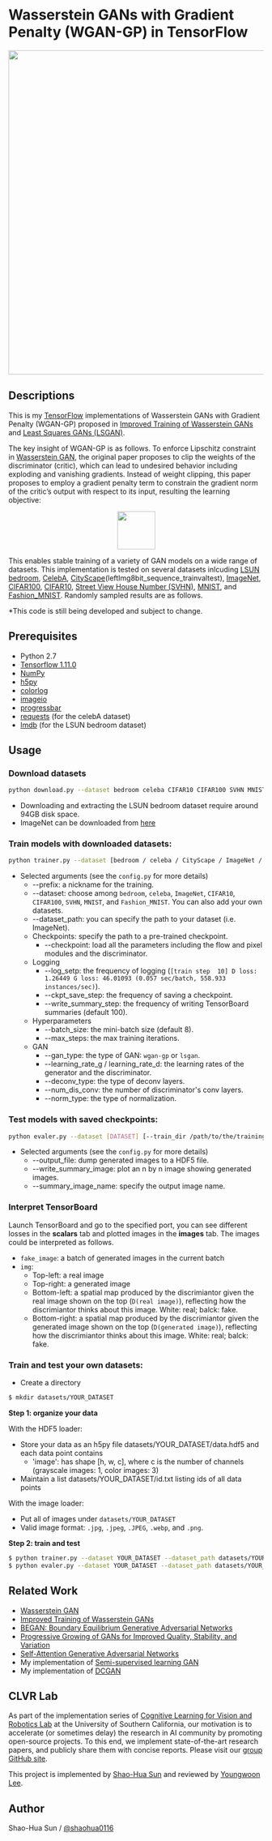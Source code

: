 # Wasserstein GANs with Gradient Penalty (WGAN-GP) in TensorFlow

<p align="center">
    <img src="asset/result.png" width="640"/>
</p>

## Descriptions
This is my [TensorFlow](https://www.tensorflow.org/) implementations of Wasserstein GANs with Gradient Penalty (WGAN-GP) proposed in [Improved Training of Wasserstein GANs](https://arxiv.org/pdf/1704.00028.pdf) and [Least Squares GANs (LSGAN)](https://arxiv.org/abs/1611.04076).

The key insight of WGAN-GP is as follows. To enforce Lipschitz constraint in [Wasserstein GAN](https://arxiv.org/abs/1701.07875), the original paper proposes to clip the weights of the discriminator (critic), which can lead to undesired behavior including exploding and vanishing gradients. Instead of weight clipping, this paper proposes to employ a gradient penalty term to constrain the gradient norm of the critic’s output with respect to its input, resulting the learning objective:

<p align="center">
    <img src="asset/loss.png" height="75"/>
</p>

This enables stable training of a variety of GAN models on a wide range of datasets. This implementation is tested on several datasets inlcuding [LSUN bedroom](http://lsun.cs.princeton.edu/), [CelebA](http://mmlab.ie.cuhk.edu.hk/projects/CelebA.html), [CityScape](https://www.cityscapes-dataset.com/)(leftImg8bit_sequence_trainvaltest), [ImageNet](http://www.image-net.org/), [CIFAR100](https://www.cs.toronto.edu/~kriz/cifar.html), [CIFAR10](https://www.cs.toronto.edu/~kriz/cifar.html), [Street View House Number (SVHN)](http://ufldl.stanford.edu/housenumbers/), [MNIST](http://yann.lecun.com/exdb/mnist/), and [Fashion_MNIST](https://github.com/zalandoresearch/fashion-mnist). Randomly sampled results are as follows.

\*This code is still being developed and subject to change.

## Prerequisites

- Python 2.7
- [Tensorflow 1.11.0](https://github.com/tensorflow/tensorflow/)
- [NumPy](http://www.numpy.org/)
- [h5py](https://www.h5py.org/)
- [colorlog](https://pypi.org/project/colorlog/)
- [imageio](https://imageio.github.io/)
- [progressbar](https://pypi.org/project/progressbar/)
- [requests](http://docs.python-requests.org/en/master/) (for the celebA dataset)
- [lmdb](https://lmdb.readthedocs.io/en/release/) (for the LSUN bedroom dataset)

## Usage

### Download datasets
```bash
python download.py --dataset bedroom celeba CIFAR10 CIFAR100 SVHN MNIST Fashion_MNIST
```
- Downloading and extracting the LSUN bedroom dataset require around 94GB disk space.
- ImageNet can be downloaded from [here](http://image-net.org/challenges/LSVRC/2017/download-images-1p39.php)

### Train models with downloaded datasets:
```bash
python trainer.py --dataset [bedroom / celeba / CityScape / ImageNet / CIFAR10 / CIFAR100 / SVHN / MNIST / Fashion_MNIST] --batch_size 36 --num_dis_conv 6 --gan_type wgan-gp
```
- Selected arguments (see the `config.py` for more details)
    - --prefix: a nickname for the training.
    - --dataset: choose among `bedroom`, `celeba`, `ImageNet`, `CIFAR10`, `CIFAR100`, `SVHN`, `MNIST`, and `Fashion_MNIST`. You can also add your own datasets.
    - --dataset_path: you can specify the path to your dataset (i.e. ImageNet).
    - Checkpoints: specify the path to a pre-trained checkpoint.
        - --checkpoint: load all the parameters including the flow and pixel modules and the discriminator.
    - Logging
        - --log\_setp: the frequency of logging (`[train step  10] D loss: 1.26449 G loss: 46.01093 (0.057 sec/batch, 558.933 instances/sec)`).
        - --ckpt\_save\_step: the frequency of saving a checkpoint.
        - --write\_summary\_step: the frequency of writing TensorBoard summaries (default 100).
    - Hyperparameters
        - --batch\_size: the mini-batch size (default 8).
        - --max\_steps: the max training iterations.
    - GAN
        - --gan\_type: the type of GAN: `wgan-gp` or `lsgan`.
        - --learning_rate_g / learning_rate_d: the learning rates of the generator and the discriminator.
        - --deconv_type: the type of deconv layers.
        - --num_dis_conv: the number of discriminator's conv layers.
        - --norm_type: the type of normalization.

### Test models with saved checkpoints:
```bash
python evaler.py --dataset [DATASET] [--train_dir /path/to/the/training/dir/ OR --checkpoint /path/to/the/trained/model] --write_summary_image True --output_file output.hdf5
```
- Selected arguments (see the `config.py` for more details)
    - --output_file: dump generated images to a HDF5 file.
    - --write_summary_image: plot an n by n image showing generated images.
    - --summary_image_name: specify the output image name.

### Interpret TensorBoard
Launch TensorBoard and go to the specified port, you can see different losses in the **scalars** tab and plotted images in the **images** tab. The images could be interpreted as follows.

- `fake_image`: a batch of generated images in the current batch
- `img`:
    - Top-left: a real image
    - Top-right: a generated image
    - Bottom-left: a spatial map produced by the discrimiantor given the real image shown on the top (`D(real image)`), reflecting how the discrimiantor thinks about this image. White: real; balck: fake.
    - Bottom-right: a spatial map produced by the discrimiantor given the generated image shown on the top (`D(generated image)`), reflecting how the discrimiantor thinks about this image. White: real; balck: fake.

### Train and test your own datasets:

* Create a directory
```bash
$ mkdir datasets/YOUR_DATASET
```

**Step 1: organize your data**

With the HDF5 loader:
* Store your data as an h5py file datasets/YOUR_DATASET/data.hdf5 and each data point contains
    * 'image': has shape [h, w, c], where c is the number of channels (grayscale images: 1, color images: 3)
* Maintain a list datasets/YOUR_DATASET/id.txt listing ids of all data points

With the image loader:
* Put all of images under `datasets/YOUR_DATASET`
* Valid image format: `.jpg`, `.jpeg`, `.JPEG`, `.webp`, and `.png`.

**Step 2: train and test**
```bash
$ python trainer.py --dataset YOUR_DATASET --dataset_path datasets/YOUR_DATASET
$ python evaler.py --dataset YOUR_DATASET --dataset_path datasets/YOUR_DATASET --train_dir dir
```

## Related Work
- [Wasserstein GAN](https://arxiv.org/abs/1701.07875)
- [Improved Training of Wasserstein GANs](https://arxiv.org/abs/1704.00028)
- [BEGAN: Boundary Equilibrium Generative Adversarial Networks](https://arxiv.org/abs/1703.10717)
- [Progressive Growing of GANs for Improved Quality, Stability, and Variation](https://arxiv.org/abs/1710.10196)
- [Self-Attention Generative Adversarial Networks](https://arxiv.org/abs/1805.08318)
- My implementation of [Semi-supervised learning GAN](https://github.com/gitlimlab/SSGAN-Tensorflow)
- My implementation of [DCGAN](https://github.com/shaohua0116/DCGAN-Tensorflow)

## CLVR Lab

As part of the implementation series of [Cognitive Learning for Vision and Robotics Lab](https://clvrai.com/) at the University of Southern California, our motivation is to accelerate (or sometimes delay) the research in AI community by promoting open-source projects. To this end, we implement state-of-the-art research papers, and publicly share them with concise reports. Please visit our [group GitHub site](https://github.com/gitlimlab).

This project is implemented by [Shao-Hua Sun](https://shaohua0116.github.io/) and reviewed by [Youngwoon Lee](https://github.com/youngwoon).

## Author

Shao-Hua Sun / [@shaohua0116](https://shaohua0116.github.io/)
